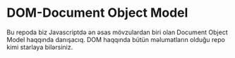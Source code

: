 # DOM-Document Object Model
Bu repoda biz Javascriptdə ən əsas mövzulardan biri olan Document Object Model haqqında danışacıq. DOM haqqında bütün məlumatların olduğu repo kimi starlaya bilərsiniz.
